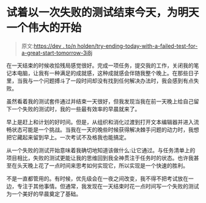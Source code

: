 # 试着以一次失败的测试结束今天，为明天一个伟大的开始

> 原文:[https://dev . to/n holden/try-ending-today-with-a-failed-test-for-a-great-start-tomorrow-3i8j](https://dev.to/nholden/try-ending-today-with-a-failing-test-for-a-great-start-tomorrow-3i8j)

在一天结束的时候收拾残局感觉很好。完成一项任务，提交我的工作，关闭我的笔记本电脑，让我有一种满足的成就感，这种成就感会伴随我整个晚上。在那些日子里，当我与一个问题搏斗了一段时间却没有找到任何解决办法时，我会感到有点失败。

虽然看着我的测试套件通过并结束一天很好，但我发现当我在前一天晚上给自己留下一个失败的测试时，我的一些最有效率的早晨就来了。

早上是赶上和计划的好时间。但是，从组织和消化过渡到打开文本编辑器并进入流畅状态可能是一个挑战。当我在一天的晚些时候获得解决棘手问题的动力时，我想把它藏起来留到早上。一次考试不及格我也能搞定。

从一个失败的测试开始意味着我确切地知道该做什么:让它通过。与任务清单上的项目相比，失败的测试更能让我的思维回到我全神贯注于任务时的状态。也许我甚至在头天晚上花了一点时间来思考如何实现它，所以实现是一个快速的胜利。

不是一直都管用的。有时候，优先级会在一夜之间改变，我不得不把考试放在一边，专注于其他事情。但通常，我发现在一天结束时花一点时间写一个失败的测试为一个美好的早晨奠定了基础。